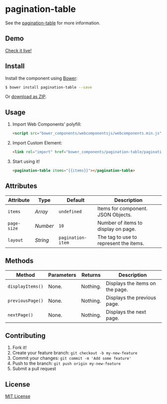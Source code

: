 # pagination-table

See the [pagination-table](http://github.com/foohyfooh/pagination-table) for more information.

## Demo

[Check it live!](http://foohyfooh.github.io/pagination-table)

## Install

Install the component using [Bower](http://bower.io/):

```sh
$ bower install pagination-table --save
```

Or [download as ZIP](https://github.com/foohyfooh/pagination-table/archive/master.zip).

## Usage

1. Import Web Components' polyfill:

    ```html
    <script src="bower_components/webcomponentsjs/webcomponents.min.js"></script>
    ```

2. Import Custom Element:

    ```html
    <link rel="import" href="bower_components/pagination-table/pagination-table.html">
    ```

3. Start using it!

    ```html
    <pagination-table items="{{items}}"></pagination-table>
    ```

## Attributes

Attribute       | Type        | Default            | Description
---             | ---         | ---                | ---
`items`         | *Array*     | `undefined`        | Items for component. JSON Objects.
`page-size`     | *Number*    | `10`               | Number of items to display on page.
`layout`        | *String*    | `pagination-item`  | The tag to use to represent the items.


## Methods

Method             | Parameters   | Returns     | Description
---                | ---          | ---         | ---
`displayItems()`   | None.        | Nothing.    | Displays the items on the page.
`previousPage()`   | None.        | Nothing.    | Displays the previous page.
`nextPage()`       | None.        | Nothing.    | Displays the next page.


## Contributing

1. Fork it!
2. Create your feature branch: `git checkout -b my-new-feature`
3. Commit your changes: `git commit -m 'Add some feature'`
4. Push to the branch: `git push origin my-new-feature`
5. Submit a pull request

## License

[MIT License](http://opensource.org/licenses/MIT)

